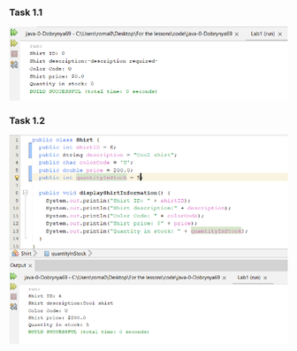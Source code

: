 ### Task 1.1
![alt-текст](https://github.com/ppc-ntu-khpi/java-0-Dobrynya69/blob/main/Solution/task1.1.png "Task1.1")

### Task 1.2
![alt-текст](https://github.com/ppc-ntu-khpi/java-0-Dobrynya69/blob/main/Solution/task1.2.png "Task1.1")
